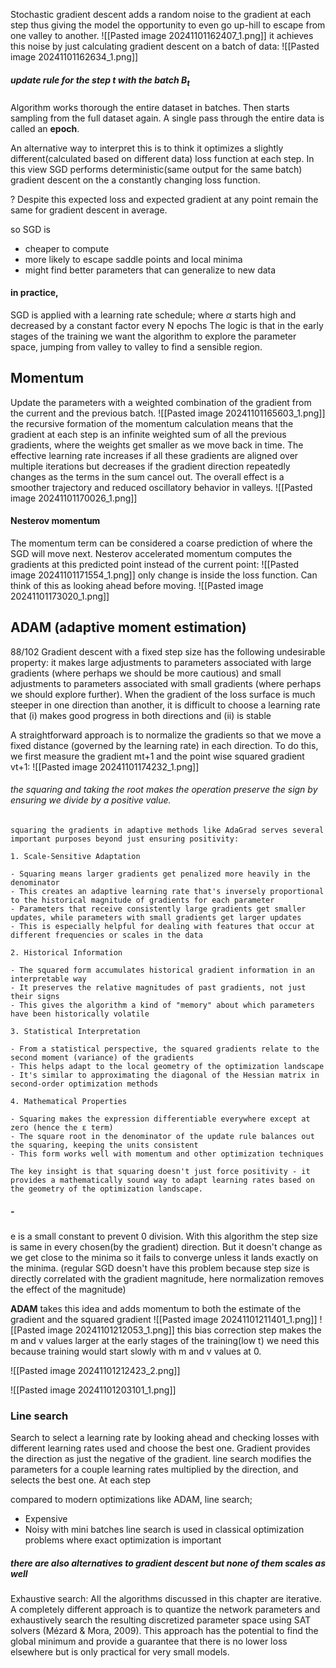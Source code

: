 Stochastic gradient descent adds a random noise to the gradient at each step thus giving the model the opportunity to even go up-hill to escape from one valley to another.
![[Pasted image 20241101162407_1.png]]
it achieves this noise by just calculating gradient descent on a batch of data:
![[Pasted image 20241101162634_1.png]]
##### update rule for the step $t$ with the batch $B_t$

Algorithm works thorough the entire dataset in batches. Then starts sampling from the full dataset again.
A single pass through the entire data is called an **epoch**.

An alternative way to interpret this is to think it optimizes a slightly different(calculated based on different data) loss function at each step. 
In this view SGD performs deterministic(same output for the same batch) gradient descent on the a constantly changing loss function.

? Despite this expected loss and expected gradient at any point remain the same for gradient descent in average.

so SGD is
- cheaper to compute
- more likely to escape saddle points and local minima
- might find better parameters that can generalize to new data

#### in practice,
SGD is applied with a learning rate schedule; where $\alpha$ starts high and decreased by a constant factor every N epochs
The logic is that in the early stages of the training we want the algorithm to explore the parameter space, jumping from valley to valley to find a sensible region.

## Momentum
Update the parameters with a weighted combination of the gradient from the current and the previous batch.
![[Pasted image 20241101165603_1.png]]
the recursive formation of the momentum calculation means that the gradient at each step is an infinite weighted sum of all the previous gradients, where the weights get smaller as we move back in time.
The effective learning rate increases if all these gradients are aligned over multiple iterations but decreases if the gradient direction repeatedly changes as the terms in the sum cancel out. The overall effect is a smoother trajectory and reduced oscillatory behavior in valleys.
![[Pasted image 20241101170026_1.png]]


#### Nesterov momentum
The momentum term can be considered a coarse prediction of where the SGD will move next. Nesterov accelerated momentum computes the gradients at this predicted point instead of the current point:
![[Pasted image 20241101171554_1.png]]
only change is inside the loss function.
Can think of this as looking ahead before moving.
![[Pasted image 20241101173020_1.png]]


## ADAM (adaptive moment estimation)
88/102
Gradient descent with a fixed step size has the following undesirable property: it makes
large adjustments to parameters associated with large gradients (where perhaps we
should be more cautious) and small adjustments to parameters associated with small
gradients (where perhaps we should explore further).
When the gradient of the loss
surface is much steeper in one direction than another, it is difficult to choose a learning
rate that (i) makes good progress in both directions and (ii) is stable

A straightforward approach is to normalize the gradients so that we move a fixed
distance (governed by the learning rate) in each direction. To do this, we first measure
the gradient mt+1 and the point wise squared gradient vt+1:
![[Pasted image 20241101174232_1.png]]
###### the squaring and taking the root makes the operation preserve the sign by ensuring we divide by a positive value.
	squaring the gradients in adaptive methods like AdaGrad serves several important purposes beyond just ensuring positivity:
	
	1. Scale-Sensitive Adaptation
	
	- Squaring means larger gradients get penalized more heavily in the denominator
	- This creates an adaptive learning rate that's inversely proportional to the historical magnitude of gradients for each parameter
	- Parameters that receive consistently large gradients get smaller updates, while parameters with small gradients get larger updates
	- This is especially helpful for dealing with features that occur at different frequencies or scales in the data
	
	2. Historical Information
	
	- The squared form accumulates historical gradient information in an interpretable way
	- It preserves the relative magnitudes of past gradients, not just their signs
	- This gives the algorithm a kind of "memory" about which parameters have been historically volatile
	
	3. Statistical Interpretation
	
	- From a statistical perspective, the squared gradients relate to the second moment (variance) of the gradients
	- This helps adapt to the local geometry of the optimization landscape
	- It's similar to approximating the diagonal of the Hessian matrix in second-order optimization methods
	
	4. Mathematical Properties
	
	- Squaring makes the expression differentiable everywhere except at zero (hence the ε term)
	- The square root in the denominator of the update rule balances out the squaring, keeping the units consistent
	- This form works well with momentum and other optimization techniques
	
	The key insight is that squaring doesn't just force positivity - it provides a mathematically sound way to adapt learning rates based on the geometry of the optimization landscape.

##### -
e is a small constant to prevent 0 division.
With this algorithm the step size is same in every chosen(by the gradient) direction. But it doesn't change as we get close to the minima so it fails to converge unless it lands exactly on the minima. (regular SGD doesn't have this problem because step size is directly correlated with the gradient magnitude, here normalization removes the effect of the magnitude)

**ADAM** takes this idea and adds momentum to both the estimate of the gradient and the squared gradient
![[Pasted image 20241101211401_1.png]]
![[Pasted image 20241101212053_1.png]]
this bias correction step makes the m and v values larger at the early stages of the training(low t) we need this because training would start slowly with m and v values at 0.

![[Pasted image 20241101212423_2.png]]






![[Pasted image 20241101203101_1.png]]
### Line search
Search to select a learning rate by looking ahead and checking losses with different learning rates used and choose the best one.
Gradient provides the direction as just the negative of the gradient.
line search modifies the parameters for a couple learning rates multiplied by the direction, and selects the best one. At each step

compared to modern optimizations like ADAM, line search;
- Expensive
- Noisy with mini batches
line search is used in classical optimization problems where exact optimization is important

##### there are also alternatives to gradient descent but none of them scales as well
Exhaustive search:
All the algorithms discussed in this chapter are iterative. A completely
different approach is to quantize the network parameters and exhaustively search the resulting
discretized parameter space using SAT solvers (Mézard & Mora, 2009).
This approach has
the potential to find the global minimum and provide a guarantee that there is no lower loss
elsewhere but is only practical for very small models.




